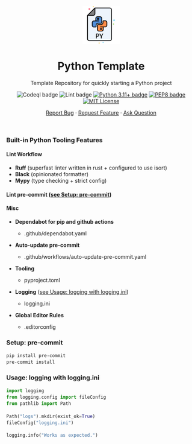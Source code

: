 <div align="center">
    <img height=100 src="https://github.com/seyLu/python-template/blob/main/static/icons/python.png" alt="Python Template Icon">
    <h1>Python Template</h1>
    <p>Template Repository for quickly starting a Python project</p>
    <p>
        <img src="https://github.com/seyLu/python-template/actions/workflows/codeql.yaml/badge.svg" alt="Codeql badge">
        <img src="https://github.com/seyLu/python-template/actions/workflows/lint.yaml/badge.svg" alt="Lint badge">
        <a href="https://www.python.org/"><img src="https://img.shields.io/badge/python-3.11+-blue" alt="Python 3.11+ badge"></a>
        <a href="https://peps.python.org/pep-0008/"><img src="https://img.shields.io/badge/code%20style-pep8-orange.svg" alt="PEP8 badge"></a>
        <a href="https://github.com/seyLu/python-template/blob/main/LICENSE"><img src="https://img.shields.io/github/license/seyLu/python-template.svg" alt="MIT License"></a>
    </p>
    <p>
        <a href="https://github.com/seyLu/python-template/issues/new">Report Bug</a>
        ·
        <a href="https://github.com/seyLu/python-template/issues/new">Request Feature</a>
        ·
        <a href="https://github.com/seyLu/python-template/discussions">Ask Question</a>
    </p>
</div>

<br>

### Built-in Python Tooling Features

#### Lint Workflow

- **Ruff** (superfast linter written in rust + configured to use isort)
- **Black** (opinionated formatter)
- **Mypy** (type checking + strict config)

#### Lint pre-commit ([see Setup: pre-commit](#setup-pre-commit))

#### Misc

- **Dependabot for pip and github actions**
    * .github/dependabot.yaml
- **Auto-update pre-commit**
    *  .github/workflows/auto-update-pre-commit.yaml
- **Tooling**
    * pyproject.toml

- **Logging** ([see Usage: logging with logging.ini](#usage-logging-with-loggingini))
    * logging.ini
- **Global Editor Rules**
    * .editorconfig

### Setup: pre-commit

```bash
pip install pre-commit
pre-commit install
```

### Usage: logging with logging.ini

```python
import logging
from logging.config import fileConfig
from pathlib import Path

Path("logs").mkdir(exist_ok=True)
fileConfig("logging.ini")

logging.info("Works as expected.")
```
